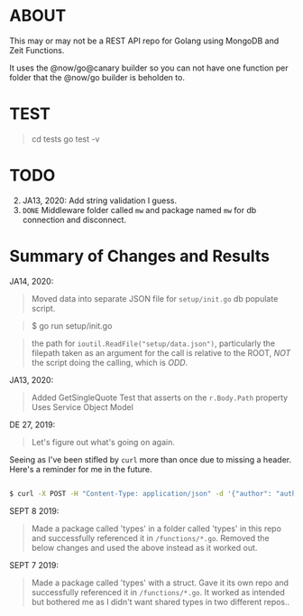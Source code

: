 # ABOUT

This may or may not be a REST API repo for Golang using MongoDB and Zeit Functions.

It uses the @now/go@canary builder so you can not have one function per folder that the @now/go builder is beholden to.

# TEST

> cd tests
> go test -v

# TODO

2. JA13, 2020: Add string validation I guess.
1. `DONE` Middleware folder called `mw` and package named `mw` for db connection and disconnect.

# Summary of Changes and Results

JA14, 2020:
> Moved data into separate JSON file for `setup/init.go` db populate script.

> $ go run setup/init.go

> the path for `ioutil.ReadFile("setup/data.json")`, particularly the filepath taken as an argument for the call is relative to the ROOT, *NOT* the script doing the calling, which is *ODD*.

JA13, 2020:
> Added GetSingleQuote Test that asserts on the `r.Body.Path` property
> Uses Service Object Model

DE 27, 2019:
> Let's figure out what's going on again.

Seeing as I've been stifled by `curl` more than once due to missing a header.
Here's a reminder for me in the future.

```bash

$ curl -X POST -H "Content-Type: application/json" -d '{"author": "authorname", "text": "textgoeshere"}' http://localhost:3000/api/createQuote

```

SEPT 8 2019: 

> Made a package called 'types' in a folder called 'types' in this repo and successfully referenced it in `/functions/*.go`.
> Removed the below changes and used the above instead as it worked out.

SEPT 7 2019: 

> Made a package called 'types' with a struct.  Gave it its own repo and successfully referenced it in `/functions/*.go`.
> It worked as intended but bothered me as I didn't want shared types in two different repos..